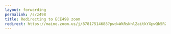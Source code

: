 ```yaml
---
layout: forwarding
permalink: /s/z498
title: Redirecting to ECE498 zoom
redirect: https://maine.zoom.us/j/87817514688?pwd=WkRsNnlZaitkYXpwQk5RZ2tJd3ZHUT09
---
```


